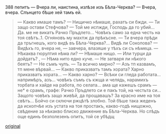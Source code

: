 ﻿388
пепитъ
— Вчера ли, наистина, излѣзе изъ Бѣла-Черква?
— Вчера, вчера. Слънцето бѣше хей тамъ ей.
> — Какво имаше тамъ?
— Нищичко нѣмаше, рахатъ си бжди.
— Ти защо остави Стефчова?
— Той ме испжди, Господь да го убий... Да. ме не викатъ Рачко Пръдлето... Човѣкъ само за една честь на тоя свѣтъ..1.
Огняновъ му махпж да прѣкъсне.
— Ти вчера прѣди да тръгнешъ, кого видѣ въ Бѣла-Черква?... Видѣ ли Соколова?
— Видѣхъ го, вчера не, — завчера, влазяше у тѣхъ си съ нѣмеца.
— Нѣкаква гюрултия нѣма ли?
— Нѣмаше нищо.
— Или турци да дойдатъ? ,
— Нѣма нито едно куче.
— Не затваря ли нѣкого беятъ?
— Не съмъ чулъ.
— Та всичко мирно?
— Азъ тп казвамъ, тп мене вѣрвай...
— Какво приказватъ тамъ хората?
Харно приказватъ хората...
— Какво харно?
— Всѣки си гледа работата... напримѣръ, азъ... човѣкъ съмъ съ кжща и челядь, нарамихъ торбата и хайде на работа, по селата... ама ще кажешъ срамъ — не* е срамъ, графе: Рачко Пръдлето си е пакъ той, на честьта си... Защото човѣкъ защо живѣй, да прощавашъ? За красно име на тоя свѣтъ...
Бойчо си сключи ржцѣтѣ злобно.
Той бѣше така жеденъ да ископчѣе изъ устата на тоя простакъ, какво-годѣ нищожно, свѣдение за нѣкакво блиско движение въ Бѣла-Черква.
Но слѣдъ още единъ безполезенъ опитъ, той се убѣдщ

[original](images/435.jpg)